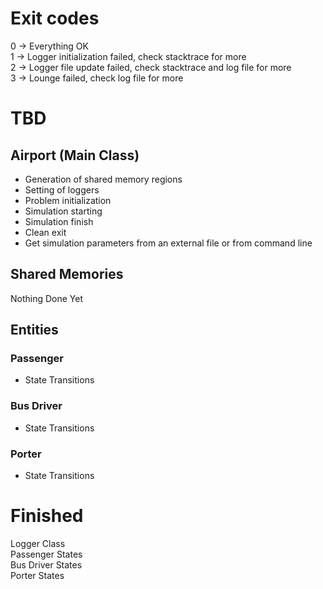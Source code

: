 # Exit codes
0 -> Everything OK <br/>
1 -> Logger initialization failed, check stacktrace for more <br/>
2 -> Logger file update failed, check stacktrace and log file for more <br/>
3 -> Lounge failed, check log file for more

# TBD
## Airport (Main Class)
* Generation of shared memory regions
* Setting of loggers
* Problem initialization
* Simulation starting
* Simulation finish
* Clean exit
* Get simulation parameters from an external file or from command line

## Shared Memories
Nothing Done Yet

## Entities

### Passenger
* State Transitions

### Bus Driver
* State Transitions

### Porter
* State Transitions

# Finished
Logger Class <br/>
Passenger States <br/>
Bus Driver States <br/>
Porter States